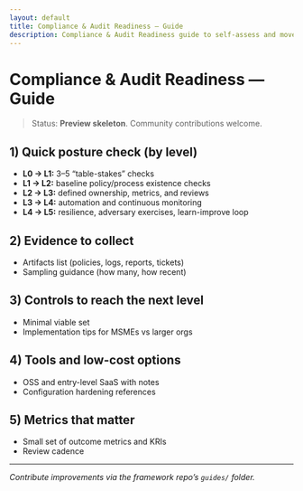 ```yaml
---
layout: default
title: Compliance & Audit Readiness — Guide
description: Compliance & Audit Readiness guide to self-assess and move up maturity levels.
---
```


# Compliance & Audit Readiness — Guide

> Status: **Preview skeleton**. Community contributions welcome.

## 1) Quick posture check (by level)
- **L0 → L1:** 3–5 “table-stakes” checks
- **L1 → L2:** baseline policy/process existence checks
- **L2 → L3:** defined ownership, metrics, and reviews
- **L3 → L4:** automation and continuous monitoring
- **L4 → L5:** resilience, adversary exercises, learn-improve loop

## 2) Evidence to collect
- Artifacts list (policies, logs, reports, tickets)
- Sampling guidance (how many, how recent)

## 3) Controls to reach the next level
- Minimal viable set
- Implementation tips for MSMEs vs larger orgs

## 4) Tools and low-cost options
- OSS and entry-level SaaS with notes
- Configuration hardening references

## 5) Metrics that matter
- Small set of outcome metrics and KRIs
- Review cadence

---
_Contribute improvements via the framework repo’s `guides/` folder._
